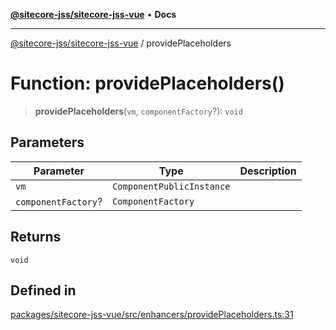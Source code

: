 [**@sitecore-jss/sitecore-jss-vue**](../README.md) • **Docs**

***

[@sitecore-jss/sitecore-jss-vue](../README.md) / providePlaceholders

# Function: providePlaceholders()

> **providePlaceholders**(`vm`, `componentFactory`?): `void`

## Parameters

| Parameter | Type | Description |
| ------ | ------ | ------ |
| `vm` | `ComponentPublicInstance` |  |
| `componentFactory`? | `ComponentFactory` |  |

## Returns

`void`

## Defined in

[packages/sitecore-jss-vue/src/enhancers/providePlaceholders.ts:31](https://github.com/Sitecore/jss/blob/5b4314b712f0ff68b2830199db3aeba34caef55e/packages/sitecore-jss-vue/src/enhancers/providePlaceholders.ts#L31)
